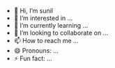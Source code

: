 - 👋 Hi, I’m sunil
- 👀 I’m interested in ...
- 🌱 I’m currently learning ...
- 💞️ I’m looking to collaborate on ...
- 📫 How to reach me ...
- 😄 Pronouns: ...
- ⚡ Fun fact: ...

<!---
waterproofinspector/waterproofinspector is a ✨ special ✨ repository because its `README.md` (this file) appears on your GitHub profile.
You can click the Preview link to take a look at your changes.
--->
